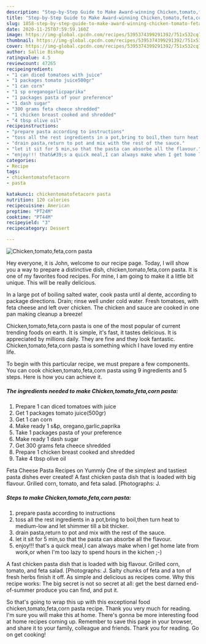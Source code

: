 ```yaml
---
description: "Step-by-Step Guide to Make Award-winning Chicken,tomato,feta,corn pasta"
title: "Step-by-Step Guide to Make Award-winning Chicken,tomato,feta,corn pasta"
slug: 1858-step-by-step-guide-to-make-award-winning-chicken-tomato-feta-corn-pasta
date: 2020-11-25T07:59:59.160Z
image: https://img-global.cpcdn.com/recipes/5395374399291392/751x532cq70/chickentomatofetacorn-pasta-recipe-main-photo.jpg
thumbnail: https://img-global.cpcdn.com/recipes/5395374399291392/751x532cq70/chickentomatofetacorn-pasta-recipe-main-photo.jpg
cover: https://img-global.cpcdn.com/recipes/5395374399291392/751x532cq70/chickentomatofetacorn-pasta-recipe-main-photo.jpg
author: Sallie Bishop
ratingvalue: 4.5
reviewcount: 47265
recipeingredient:
- "1 can diced tomatoes with juice"
- "1 packages tomato juice500gr"
- "1 can corn"
- "1 sp oreganogarlicpaprika"
- "1 packages pasta of your preference"
- "1 dash sugar"
- "300 grams feta cheece shredded"
- "1 chicken breast cooked and shredded"
- "4 tbsp olive oil"
recipeinstructions:
- "prepare pasta according to instructions"
- "toss all the rest ingredients in a pot,bring to boil,then turn heat to medium-low and let shimmer till a bit thicker."
- "drain pasta,return to pot and mix with the rest of the sauce."
- "let it sit for 5 min,so that the pasta can absorbe all the flavour."
- "enjoy!!! that&#39;s a quick meal,I can always make when I get home late from work,or when I&#39;m too lazy to spend hours in the kichen ;-)"
categories:
- Recipe
tags:
- chickentomatofetacorn
- pasta

katakunci: chickentomatofetacorn pasta 
nutrition: 120 calories
recipecuisine: American
preptime: "PT24M"
cooktime: "PT44M"
recipeyield: "3"
recipecategory: Dessert

---
```



![Chicken,tomato,feta,corn pasta](https://img-global.cpcdn.com/recipes/5395374399291392/751x532cq70/chickentomatofetacorn-pasta-recipe-main-photo.jpg)

Hey everyone, it is John, welcome to our recipe page. Today, I will show you a way to prepare a distinctive dish, chicken,tomato,feta,corn pasta. It is one of my favorites food recipes. For mine, I am going to make it a little bit unique. This will be really delicious.

In a large pot of boiling salted water, cook pasta until al dente, according to package directions. Drain; rinse well under cold water. Fresh tomatoes, with feta cheese and left over chicken. The chicken and sauce are cooked in one pan making cleanup a breeze!

Chicken,tomato,feta,corn pasta is one of the most popular of current trending foods on earth. It is simple, it's fast, it tastes delicious. It is appreciated by millions daily. They are fine and they look fantastic. Chicken,tomato,feta,corn pasta is something which I have loved my entire life.


To begin with this particular recipe, we must prepare a few components. You can cook chicken,tomato,feta,corn pasta using 9 ingredients and 5 steps. Here is how you can achieve it.

<!--inarticleads1-->

##### The ingredients needed to make Chicken,tomato,feta,corn pasta:

1. Prepare 1 can diced tomatoes with juice
1. Get 1 packages tomato juice(500gr)
1. Get 1 can corn
1. Make ready 1 s&amp;p, oregano,garlic,paprika
1. Take 1 packages pasta of your preference
1. Make ready 1 dash sugar
1. Get 300 grams feta cheece shredded
1. Prepare 1 chicken breast cooked and shredded
1. Take 4 tbsp olive oil


Feta Cheese Pasta Recipes on Yummly One of the simplest and tastiest pasta dishes ever created! A fast chicken pasta dish that is loaded with big flavour. Grilled corn, tomato, and feta salad. [Photographs: J. 

<!--inarticleads2-->

##### Steps to make Chicken,tomato,feta,corn pasta:

1. prepare pasta according to instructions
1. toss all the rest ingredients in a pot,bring to boil,then turn heat to medium-low and let shimmer till a bit thicker.
1. drain pasta,return to pot and mix with the rest of the sauce.
1. let it sit for 5 min,so that the pasta can absorbe all the flavour.
1. enjoy!!! that&#39;s a quick meal,I can always make when I get home late from work,or when I&#39;m too lazy to spend hours in the kichen ;-)


A fast chicken pasta dish that is loaded with big flavour. Grilled corn, tomato, and feta salad. [Photographs: J. Salty chunks of feta and a ton of fresh herbs finish it off. As simple and delicious as recipes come. Why this recipe works: The big secret is not so secret at all: get the best darned end-of-summer produce you can find, and put it. 

So that's going to wrap this up with this exceptional food chicken,tomato,feta,corn pasta recipe. Thank you very much for reading. I'm sure you will make this at home. There's gonna be more interesting food at home recipes coming up. Remember to save this page in your browser, and share it to your family, colleague and friends. Thank you for reading. Go on get cooking!
